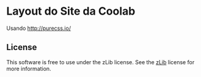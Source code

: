 Layout do Site da Coolab
========================
Usando 
http://purecss.io/


License
-------

This software is free to use under the zLib license.
See the [zLib][] license for more information.

[zLib]: http://www.zlib.net/zlib_license.html
